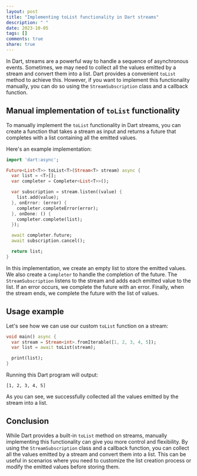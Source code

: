 ```yaml
---
layout: post
title: "Implementing toList functionality in Dart streams"
description: " "
date: 2023-10-05
tags: []
comments: true
share: true
---
```


In Dart, streams are a powerful way to handle a sequence of asynchronous events. Sometimes, we may need to collect all the values emitted by a stream and convert them into a list. Dart provides a convenient `toList` method to achieve this. However, if you want to implement this functionality manually, you can do so using the `StreamSubscription` class and a callback function.

## Manual implementation of `toList` functionality

To manually implement the `toList` functionality in Dart streams, you can create a function that takes a stream as input and returns a future that completes with a list containing all the emitted values.

Here's an example implementation:

```dart
import 'dart:async';

Future<List<T>> toList<T>(Stream<T> stream) async {
  var list = <T>[];
  var completer = Completer<List<T>>();

  var subscription = stream.listen((value) {
    list.add(value);
  }, onError: (error) {
    completer.completeError(error);
  }, onDone: () {
    completer.complete(list);
  });

  await completer.future;
  await subscription.cancel();

  return list;
}
```

In this implementation, we create an empty list to store the emitted values. We also create a `Completer` to handle the completion of the future. The `StreamSubscription` listens to the stream and adds each emitted value to the list. If an error occurs, we complete the future with an error. Finally, when the stream ends, we complete the future with the list of values.

## Usage example

Let's see how we can use our custom `toList` function on a stream:

```dart
void main() async {
  var stream = Stream<int>.fromIterable([1, 2, 3, 4, 5]);
  var list = await toList(stream);

  print(list);
}
```

Running this Dart program will output:

```
[1, 2, 3, 4, 5]
```

As you can see, we successfully collected all the values emitted by the stream into a list.

## Conclusion

While Dart provides a built-in `toList` method on streams, manually implementing this functionality can give you more control and flexibility. By using the `StreamSubscription` class and a callback function, you can collect all the values emitted by a stream and convert them into a list. This can be useful in scenarios where you need to customize the list creation process or modify the emitted values before storing them.
